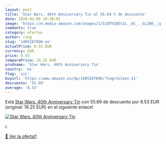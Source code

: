 ```yaml
---
layout: post
title: 'Star Wars. 40th Anniversary Tin al 55.69 % de descuento'
date: 2020-02-09 19:38:01
image: 'https://m.media-amazon.com/images/I/51QThZQEt1L._AC_._SL200_.jpg'
comments: true
category: ofertas
author: ring
slug: '1405287896-es'
actualPrice: 8.53 EUR
currency: EUR
price: 8.53
comparePrice: 19.25 EUR
prodname: 'Star Wars. 40th Anniversary Tin'
country: 'es'
flag: '🇪🇸'
buyurl: 'https://www.amazon.es/dp/1405287896/?tag=tolees-21'
descuento: '55.69'
average: '8.53'
---
```


Está [Star Wars. 40th Anniversary Tin](https://www.amazon.es/dp/1405287896/?tag=tolees-21) con 55.69 de descuento por 8.53 EUR (original: 19.25 EUR) en el siguiente enlace!

[![Star Wars. 40th Anniversary Tin](https://m.media-amazon.com/images/I/51QThZQEt1L._AC_._SL200_.jpg)](https://www.amazon.es/dp/1405287896/?tag=tolees-21)

ℹ️:


[🛒 Ver la oferta!!](https://www.amazon.es/dp/1405287896/?tag=tolees-21)
